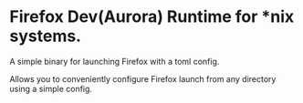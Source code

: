 # Firefox Dev(Aurora) Runtime for *nix systems.

A simple binary for launching Firefox with a toml config.

Allows you to conveniently configure Firefox launch from any directory using a simple config.
